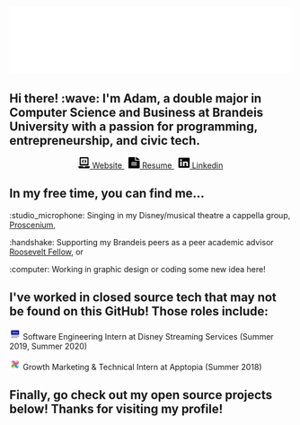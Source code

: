 <p align="center">
  <img src="https://raw.githubusercontent.com/afleishaker/afleishaker/master/assets/header.gif" alt="Adam Fleishaker">
  <h2>Hi there! :wave: I'm Adam, a double major in Computer Science and Business at Brandeis University with a passion for programming, entrepreneurship, and civic tech.</h2>
  <p align="center">
      <a href="https://adamfleishaker.com/">
        <img src="https://raw.githubusercontent.com/afleishaker/afleishaker/master/assets/website.svg" width="20px" height="20px" alt="Website" /> Website
      </a>&nbsp;
      <a href="http://adamfleishaker.com/assets/resume.pdf">
        <img src="https://raw.githubusercontent.com/afleishaker/afleishaker/master/assets/resume.svg" width="20px" height="20px" alt="Resume" /> Resume
      </a>&nbsp;
      <a href="https://www.linkedin.com/in/adamfleishaker/">
        <img src="https://raw.githubusercontent.com/afleishaker/afleishaker/master/assets/linkedin.svg" width="20px" height="20px" alt="LinkedIn" /> Linkedin
      </a>
  </p>
</p>

<p align="center">
  <h2>In my free time, you can find me...</h2>
  <p>:studio_microphone: Singing in my Disney/musical theatre a cappella group, <a href="https://prosceniumacappella.com/">Proscenium</a>,</p>
  <p>:handshake: Supporting my Brandeis peers as a peer academic advisor <a href="https://www.brandeis.edu/academic-services/advising/peer/roosevelt-fellows/index.html">Roosevelt Fellow</a>, or</p>
  <p>:computer: Working in graphic design or coding some new idea here!</p>
</p>

<p align="center">
  <h2>I've worked in closed source tech that may not be found on this GitHub! Those roles include:</h2>
  <p><img src="https://raw.githubusercontent.com/afleishaker/afleishaker/master/assets/dss.png" width="20px" height="20px" alt="DSS" /> Software Engineering Intern at Disney Streaming Services (Summer 2019, Summer 2020)</p>
  <p><img src="https://raw.githubusercontent.com/afleishaker/afleishaker/master/assets/apptopia.png" width="20px" height="20px" alt="Apptopia" /> Growth Marketing & Technical Intern at Apptopia (Summer 2018)</p>
</p>

<p align="center">
  <h2>Finally, go check out my open source projects below! Thanks for visiting my profile!</h2>
</p>
